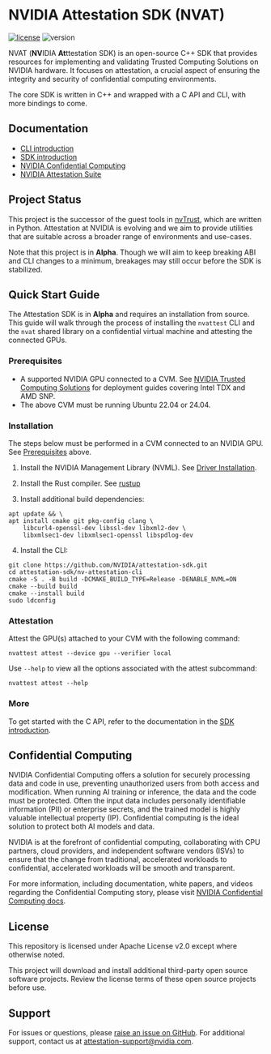 # NVIDIA Attestation SDK (NVAT)

[![license](https://img.shields.io/badge/license-Apache%202.0-brightgreen.svg)](./LICENSE)
![version](https://img.shields.io/badge/version-alpha-orange)

NVAT (**NV**IDIA **At**ttestation SDK)
is an open-source C++ SDK that provides resources for implementing and
validating Trusted Computing Solutions on NVIDIA hardware.
It focuses on attestation, a crucial aspect of ensuring the integrity and 
security of confidential computing environments.

The core SDK is written in C++ and wrapped with a C API and CLI,
with more bindings to come.

## Documentation

- [CLI introduction](https://docs.nvidia.com/attestation/nv-attestation-cli/latest/introduction.html)
- [SDK introduction](https://docs.nvidia.com/attestation/nv-attestation-sdk-c/latest/introduction.html)
- [NVIDIA Confidential Computing](https://docs.nvidia.com/confidential-computing/index.html)
- [NVIDIA Attestation Suite](https://docs.nvidia.com/attestation/overview-attestation-suite/latest/introduction.html)

## Project Status

This project is the successor of the guest tools in [nvTrust](https://github.com/NVIDIA/nvtrust),
which are written in Python.
Attestation at NVIDIA is evolving and we aim to provide utilities that are
suitable across a broader range of environments and use-cases.

Note that this project is in **Alpha**.
Though we will aim to keep breaking ABI and CLI changes to a minimum,
breakages may still occur before the SDK is stabilized.

## Quick Start Guide

The Attestation SDK is in **Alpha** and requires an installation from source.
This guide will walk through the process of installing the `nvattest` CLI 
and the `nvat` shared library on a confidential virtual machine and attesting the connected GPUs.

### Prerequisites

- A supported NVIDIA GPU connected to a CVM. See [NVIDIA Trusted Computing Solutions](https://docs.nvidia.com/nvtrust/) for deployment guides covering Intel TDX and AMD SNP.
- The above CVM must be running Ubuntu 22.04 or 24.04.

### Installation

The steps below must be performed in a CVM connected to an NVIDIA GPU.
See [Prerequisites](#prerequisites) above.

1. Install the NVIDIA Management Library (NVML). See [Driver Installation](https://docs.nvidia.com/datacenter/tesla/driver-installation-guide/index.html#ubuntu-installation-common).

2. Install the Rust compiler. See [rustup](https://www.rust-lang.org/tools/install)

3. Install additional build dependencies:
```shell
apt update && \
apt install cmake git pkg-config clang \
    libcurl4-openssl-dev libssl-dev libxml2-dev \
    libxmlsec1-dev libxmlsec1-openssl libspdlog-dev
```

4. Install the CLI:
```shell
git clone https://github.com/NVIDIA/attestation-sdk.git
cd attestation-sdk/nv-attestation-cli
cmake -S . -B build -DCMAKE_BUILD_TYPE=Release -DENABLE_NVML=ON
cmake --build build
cmake --install build
sudo ldconfig
```

### Attestation

Attest the GPU(s) attached to your CVM with the following command:

```shell
nvattest attest --device gpu --verifier local
```

Use `--help` to view all the options associated with the attest subcommand:

```shell
nvattest attest --help
```

### More

To get started with the C API, refer to the documentation in the
[SDK introduction](https://docs.nvidia.com/attestation/nv-attestation-sdk-c/introduction.html).

## Confidential Computing

NVIDIA Confidential Computing offers a solution for securely processing data and code in use,
preventing unauthorized users from both access and modification.
When running AI training or inference, the data and the code must be protected. 
Often the input data includes personally identifiable information (PII) or enterprise secrets, 
and the trained model is highly valuable intellectual property (IP). 
Confidential computing is the ideal solution to protect both AI models and data.

NVIDIA is at the forefront of confidential computing, collaborating with CPU partners, 
cloud providers, and independent software vendors (ISVs) to ensure that the change from traditional, 
accelerated workloads to confidential, accelerated workloads will be smooth and transparent.

For more information, including documentation, white papers, 
and videos regarding the Confidential Computing story, 
please visit [NVIDIA Confidential Computing docs](https://docs.nvidia.com/confidential-computing/index.html).

## License

This repository is licensed under Apache License v2.0 except where otherwise noted.

This project will download and install additional third-party open source software projects. 
Review the license terms of these open source projects before use.

## Support

For issues or questions, please [raise an issue on GitHub](https://github.com/NVIDIA/attestation-sdk/issues). 
For additional support, contact us at [attestation-support@nvidia.com](mailto:attestation-support@nvidia.com).
